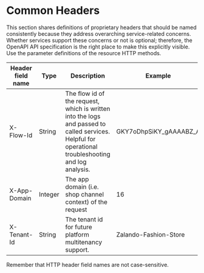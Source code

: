 # Common Headers 

This section shares definitions of proprietary headers that should be named consistently because
they address overarching service-related concerns. Whether services support these concerns or not is
optional; therefore, the OpenAPI API specification is the right place to make this explicitly
visible. Use the parameter definitions of the resource HTTP methods. 

| Header field name | Type    | Description                       | Example                |
| ----------------- | ------- | --------------------------------- | ---------------------- |
| X-Flow-Id         | String  | The flow id of the request, which is written into the logs and passed to called services. Helpful for operational troubleshooting and log analysis. | GKY7oDhpSiKY_gAAAABZ_A |
| X-App-Domain      | Integer | The app domain (i.e. shop channel context) of the request | 16 |
| X-Tenant-Id       | String  | The tenant id for future platform multitenancy support. | Zalando-Fashion-Store  |

Remember that HTTP header field names are not case-sensitive.